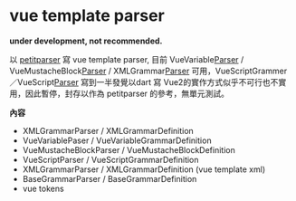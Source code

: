 # vue template parser
__under development, not recommended.__

以 [petitparser] 寫 vue template parser, 目前 VueVariable[Parser] / VueMustacheBlock[Parser] / XMLGrammar[Parser] 可用，VueScriptGrammer／VueScript[Parser] 寫到一半發覺以dart 寫 Vue2的實作方式似乎不可行也不實用，因此暫停，封存以作為 petitparser 的參考，無單元測試。

__內容__
- XMLGrammarParser / XMLGrammarDefinition
- VueVariablePaser / VueVariableGrammarDefinition
- VueMustacheBlockParser / VueMustacheBlockDefinition
- VueScriptParser / VueScriptGrammarDefinition
- XMLGrammarParser / XMLGrammarDefinition (vue template xml)
- BaseGrammarParser / BaseGrammarDefinition
- vue tokens 

[petitparser]: https://pub.dev/packages/petitparser
[Parser]: /lib/src/ast.vue.template.parser.dart